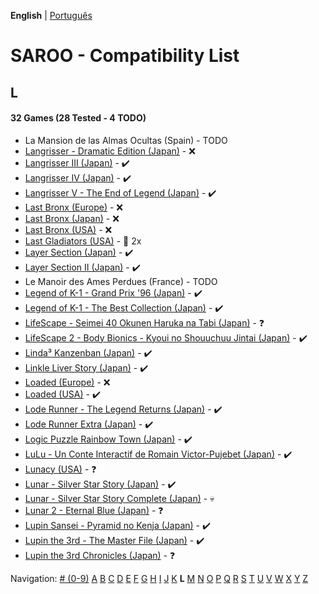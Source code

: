 **English** | [Português](../pt-br/L.md)

# SAROO - Compatibility List

## L

#### 32 Games (28 Tested - 4 TODO)

- La Mansion de las Almas Ocultas (Spain) - TODO
- [Langrisser - Dramatic Edition (Japan)](../../../Regions/Retails/Japan/T-2507G/01/README.md) - :x:
- [Langrisser III (Japan)](../../../Regions/Retails/Japan/T-2502G/01/README.md) - :heavy_check_mark:
- [Langrisser IV (Japan)](../../../Regions/Retails/Japan/T-2505G/01/README.md) - :heavy_check_mark:
- [Langrisser V - The End of Legend (Japan)](../../../Regions/Retails/Japan/T-2509G/01/README.md) - :heavy_check_mark:
- [Last Bronx (Europe)](../../../Regions/Retails/Europe/MK-81078/01/README.md) - :x:
- [Last Bronx (Japan)](../../../Regions/Japan/GS-9152/README.md) - :x:
- [Last Bronx (USA)](../../../Regions/Retails/USA/MK-81078/01/README.md) - :x:
- [Last Gladiators (USA)](../../../Regions/Retails/USA/T-4804H/README.md) - :minidisc: 2x
- [Layer Section (Japan)](../../../Regions/Retails/Japan/T-1101G/01/README.md) - :heavy_check_mark:
- [Layer Section II (Japan)](../../../Regions/Retails/Japan/T-26409G/01/README.md) - :heavy_check_mark:
- Le Manoir des Ames Perdues (France) - TODO
- [Legend of K-1 - Grand Prix '96 (Japan)](../../../Regions/Retails/Japan/T-7503G/01/README.md) - :heavy_check_mark:
- [Legend of K-1 - The Best Collection (Japan)](../../../Regions/Retails/Japan/T-7501G/01/README.md) - :heavy_check_mark:
- [LifeScape - Seimei 40 Okunen Haruka na Tabi (Japan)](../../../Regions/Retails/Japan/T-26405G/01/README.md) - :question:
- [LifeScape 2 - Body Bionics - Kyoui no Shouuchuu Jintai (Japan)](../../../Regions/Retails/Japan/T-26411G/01/README.md) - :heavy_check_mark:
- [Linda³ Kanzenban (Japan)](../../../Regions/Retails/Japan/T-2112G/01/README.md) - :heavy_check_mark:
- [Linkle Liver Story (Japan)](../../../Regions/Retails/Japan/GS-9055/01/README.md) - :heavy_check_mark:
- [Loaded (Europe)](../../../Regions/Retails/Europe/T-12301H/01/README.md) - :x:
- [Loaded (USA)](../../../Regions/Retails/USA/T-12519H/01/README.md) - :heavy_check_mark:
- [Lode Runner - The Legend Returns (Japan)](../../../Regions/Retails/Japan/T-25101G/01/README.md) - :heavy_check_mark:
- [Lode Runner Extra (Japan)](../../../Regions/Retails/Japan/T-25103G/01/README.md) - :heavy_check_mark:
- [Logic Puzzle Rainbow Town (Japan)](../../../Regions/Retails/Japan/T-4303G/01/README.md) - :heavy_check_mark:
- [LuLu - Un Conte Interactif de Romain Victor-Pujebet (Japan)](../../../Regions/Retails/Japan/GS-9118/01/README.md) - :heavy_check_mark:
- [Lunacy (USA)](../../../Regions/Retails/USA/T-14403H/01/README.md) - :question:
- [Lunar - Silver Star Story (Japan)](../../../Regions/Retails/Japan/T-27901G/01/README.md) - :heavy_check_mark:
- [Lunar - Silver Star Story Complete (Japan)](../../../Regions/Retails/Japan/T-27904G/01/README.md) - :skull:
- [Lunar 2 - Eternal Blue (Japan)](../../../Regions/Retails/Japan/T-27906G/01/README.md) - :question:
- [Lupin Sansei - Pyramid no Kenja (Japan)](../../../Regions/Retails/Japan/T-2004G/01/README.md) - :heavy_check_mark:
- [Lupin the 3rd - The Master File (Japan)](../../../Regions/Retails/Japan/T-18801G/01/README.md) - :heavy_check_mark:
- [Lupin the 3rd Chronicles (Japan)](../../../Regions/Retails/Japan/T-18804G/01/README.md) - :question:

Navigation:
[# (0-9)](./09.md) [A](./A.md) [B](./B.md) [C](./C.md) [D](./D.md) [E](./E.md) [F](./F.md) [G](./G.md) [H](./H.md) [I](./I.md) [J](./J.md) [K](./K.md) **L** [M](./M.md) [N](./N.md) [O](./O.md) [P](./P.md) [Q](./Q.md) [R](./R.md) [S](./S.md) [T](./T.md) [U](./U.md) [V](./V.md) [W](./W.md) [X](./X.md) [Y](./Y.md) [Z](./Z.md)
